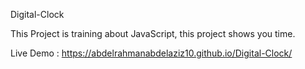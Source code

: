 Digital-Clock

This Project is training about JavaScript, this project shows you time.

Live Demo : https://abdelrahmanabdelaziz10.github.io/Digital-Clock/

